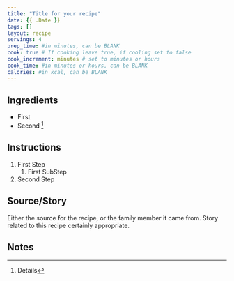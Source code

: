```yaml
---
title: "Title for your recipe"
date: {{ .Date }}
tags: []
layout: recipe
servings: 4
prep_time: #in minutes, can be BLANK
cook: true # If cooking leave true, if cooling set to false
cook_increment: minutes # set to minutes or hours
cook_time: #in minutes or hours, can be BLANK
calories: #in kcal, can be BLANK
---
```


## Ingredients

- First
- Second [^1]

## Instructions

1. First Step
   1. First SubStep
2. Second Step

## Source/Story

Either the source for the recipe, or the family member it came from.  Story related to this recipe certainly appropriate.

## Notes

[^1]: Details